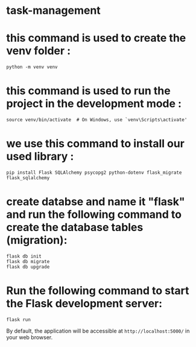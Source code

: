 # task-management

# this command is used to create the venv folder :
    python -m venv venv

# this command is used to run the project in the development mode :
    source venv/bin/activate  # On Windows, use `venv\Scripts\activate'

# we use this command to install our used library :
    pip install Flask SQLAlchemy psycopg2 python-dotenv flask_migrate flask_sqlalchemy

# create databse and name it "flask" and run the following command to create the database tables (migration):
    flask db init
    flask db migrate
    flask db upgrade

# Run the following command to start the Flask development server:
    flask run
    
By default, the application will be accessible at `http://localhost:5000/` in your web browser.
